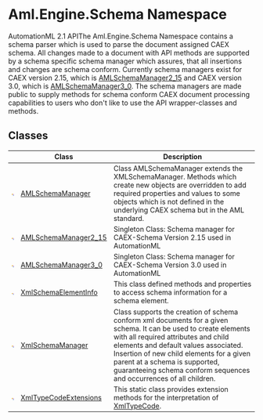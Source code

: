 Aml.Engine.Schema Namespace
===========================
AutomationML 2.1 APIThe Aml.Engine.Schema Namespace contains a schema parser which is used to parse the document assigned CAEX schema. All changes made to a document with API methods are supported by a schema specific schema manager which assures, that all insertions and changes are schema conform. Currently schema managers exist for CAEX version 2.15, which is [AMLSchemaManager2_15][1] and CAEX version 3.0, which is [AMLSchemaManager3_0][2]. The schema managers are made public to supply methods for schema conform CAEX document processing capabilities to users who don't like to use the API wrapper-classes and methods.


Classes
-------

                | Class                      | Description                                                                                                                                                                                                                                                                                                                                          
--------------- | -------------------------- | ---------------------------------------------------------------------------------------------------------------------------------------------------------------------------------------------------------------------------------------------------------------------------------------------------------------------------------------------------- 
![Public class] | [AMLSchemaManager][3]      | Class AMLSchemaManager extends the XMLSchemaManager. Methods which create new objects are overridden to add required properties and values to some objects which is not defined in the underlying CAEX schema but in the AML standard.                                                                                                               
![Public class] | [AMLSchemaManager2_15][1]  | Singleton Class: Schema manager for CAEX-Schema Version 2.15 used in AutomationML                                                                                                                                                                                                                                                                    
![Public class] | [AMLSchemaManager3_0][2]   | Singleton Class: Schema manager for CAEX-Schema Version 3.0 used in AutomationML                                                                                                                                                                                                                                                                     
![Public class] | [XmlSchemaElementInfo][4]  | This class defined methods and properties to access schema information for a schema element.                                                                                                                                                                                                                                                         
![Public class] | [XmlSchemaManager][5]      | Class supports the creation of schema conform xml documents for a given schema. It can be used to create elements with all required attributes and child elements and default values associated. Insertion of new child elements for a given parent at a schema is supported, guaranteeing schema conform sequences and occurrences of all children. 
![Public class] | [XmlTypeCodeExtensions][6] | This static class provides extension methods for the interpretation of [XmlTypeCode][7].                                                                                                                                                                                                                                                             

[1]: AMLSchemaManager2_15/README.md
[2]: AMLSchemaManager3_0/README.md
[3]: AMLSchemaManager/README.md
[4]: XmlSchemaElementInfo/README.md
[5]: XmlSchemaManager/README.md
[6]: XmlTypeCodeExtensions/README.md
[7]: https://docs.microsoft.com/dotnet/api/system.xml.schema.xmltypecode
[8]: https://www.automationml.org
[9]: ../icons/logoShade.png
[Public class]: ../icons/pubclass.gif "Public class"
